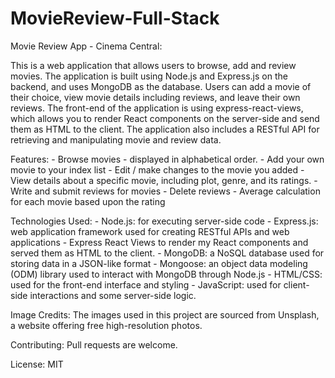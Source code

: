# MovieReview-Full-Stack

Movie Review App - Cinema Central:

This is a web application that allows users to browse, add and review movies.
The application is built using Node.js and Express.js on the backend, and uses MongoDB as the database. Users can add a movie of their choice, view movie details including reviews, and leave their own reviews. The front-end of the application is using express-react-views, which allows you to render React components on the server-side and send them as HTML to the client. The application also includes a RESTful API for retrieving and manipulating movie and review data.

Features:
    - Browse movies - displayed in alphabetical order. 
    - Add your own movie to your index list
    - Edit / make changes to the movie you added 
    - View details about a specific movie, including plot, genre, and its ratings.
    - Write and submit reviews for movies
    - Delete reviews
    - Average calculation for each movie based upon the rating 

Technologies Used:
    - Node.js: for executing server-side code
    - Express.js: web application framework used for creating RESTful APIs and web applications
    - Express React Views to render my React components and served them as HTML to the client.
    - MongoDB: a NoSQL database used for storing data in a JSON-like format
    - Mongoose: an object data modeling (ODM) library used to interact with MongoDB through Node.js
    - HTML/CSS: used for the front-end interface and styling
    - JavaScript: used for client-side interactions and some server-side logic.

Image Credits:
    The images used in this project are sourced from Unsplash, a website offering free high-resolution photos. 

Contributing:
Pull requests are welcome. 

License:
MIT